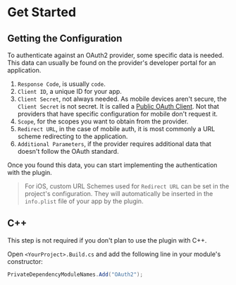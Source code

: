 
# Get Started

## Getting the Configuration

To authenticate against an OAuth2 provider, some specific data is needed. This data can usually be found on
the provider's developer portal for an application.
1. `Response Code`, is usually `code`.
2. `Client ID`, a unique ID for your app.
3. `Client Secret`, not always needed. As mobile devices aren't secure, the `Client Secret` is not secret. It is called a [Public OAuth Client](https://oauth.net/2/client-types/). Not that providers that have specific configuration for mobile don't request it.
4. `Scope`, for the scopes you want to obtain from the provider.
5. `Redirect URL`, in the case of mobile auth, it is most commonly a URL scheme redirecting to the application.
6. `Additional Parameters`, if the provider requires additional data that doesn't follow the OAuth standard.

Once you found this data, you can start implementing the authentication with the plugin.

> For iOS, custom URL Schemes used for `Redirect URL` can be set in the project's configuration. They will automatically be inserted in the `info.plist` file of your app by the plugin.

## C++
This step is not required if you don't plan to use the plugin with C++.

Open `<YourProject>.Build.cs` and add the following line in your module's constructor:

```csharp
PrivateDependencyModuleNames.Add("OAuth2");
```
